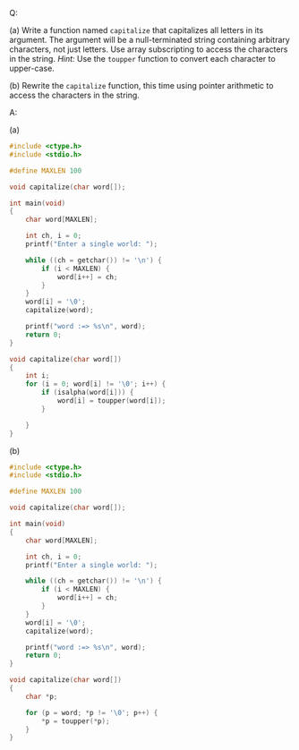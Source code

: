 Q:

(a) Write a function named `capitalize` that capitalizes all letters in its
argument. The argument will be a null-terminated string containing arbitrary
characters, not just letters. Use array subscripting to access the characters in
the string. <em>Hint:</em> Use the `toupper` function to convert each character
to upper-case.

(b) Rewrite the `capitalize` function, this time using pointer arithmetic to
access the characters in the string.

A:

(a)

```c
#include <ctype.h>
#include <stdio.h>

#define MAXLEN 100

void capitalize(char word[]);

int main(void)
{
	char word[MAXLEN];

	int ch, i = 0;
	printf("Enter a single world: ");

	while ((ch = getchar()) != '\n') {
		if (i < MAXLEN) {
			word[i++] = ch;
		}
	}
	word[i] = '\0';
	capitalize(word);

	printf("word :=> %s\n", word);
	return 0;
}

void capitalize(char word[])
{
	int i;
	for (i = 0; word[i] != '\0'; i++) {
		if (isalpha(word[i])) {
            word[i] = toupper(word[i]);
		}

	}
}
```

(b)

```c
#include <ctype.h>
#include <stdio.h>

#define MAXLEN 100

void capitalize(char word[]);

int main(void)
{
	char word[MAXLEN];

	int ch, i = 0;
	printf("Enter a single world: ");

	while ((ch = getchar()) != '\n') {
		if (i < MAXLEN) {
			word[i++] = ch;
		}
	}
	word[i] = '\0';
	capitalize(word);

	printf("word :=> %s\n", word);
	return 0;
}

void capitalize(char word[])
{
	char *p;

	for (p = word; *p != '\0'; p++) {
		*p = toupper(*p);
	}
}
```
